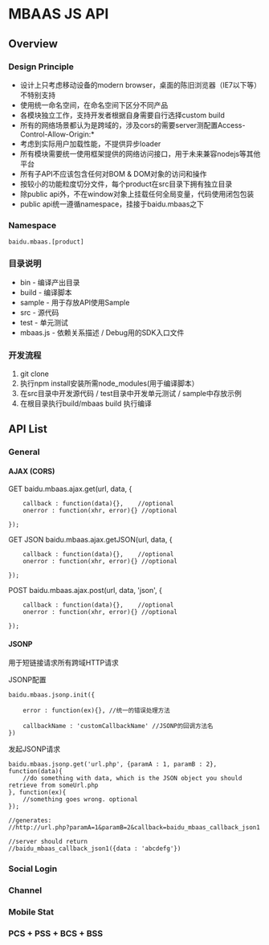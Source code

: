 MBAAS JS API
============

## Overview

### Design Principle

* 设计上只考虑移动设备的modern browser，桌面的陈旧浏览器（IE7以下等）不特别支持
* 使用统一命名空间，在命名空间下区分不同产品
* 各模块独立工作，支持开发者根据自身需要自行选择custom build
* 所有的网络场景都认为是跨域的，涉及cors的需要server测配置Access-Control-Allow-Origin:*
* 考虑到实际用户加载性能，不提供异步loader
* 所有模块需要统一使用框架提供的网络访问接口，用于未来兼容nodejs等其他平台
* 所有子API不应该包含任何对BOM & DOM对象的访问和操作
* 按较小的功能粒度切分文件，每个product在src目录下拥有独立目录
* 除public api外，不在window对象上挂载任何全局变量，代码使用闭包包装
* public api统一遵循namespace，挂接于baidu.mbaas之下

### Namespace

    baidu.mbaas.[product]

### 目录说明

* bin - 编译产出目录
* build - 编译脚本
* sample - 用于存放API使用Sample
* src - 源代码
* test - 单元测试
* mbaas.js - 依赖关系描述 / Debug用的SDK入口文件

### 开发流程

1. git clone
1. 执行npm install安装所需node_modules(用于编译脚本）
1. 在src目录中开发源代码 / test目录中开发单元测试 / sample中存放示例
1. 在根目录执行build/mbaas build 执行编译

## API List

### General

#### AJAX (CORS)

GET
	baidu.mbaas.ajax.get(url, data, {
	
		callback : function(data){},	//optional
		onerror : function(xhr, error){} //optional
	
	});
	
GET JSON
	baidu.mbaas.ajax.getJSON(url, data, {
	
		callback : function(data){},	//optional
		onerror : function(xhr, error){} //optional
	
	});
	
POST
	baidu.mbaas.ajax.post(url, data, 'json', {
	
		callback : function(data){},	//optional
		onerror : function(xhr, error){} //optional
	
	});


#### JSONP

用于短链接请求所有跨域HTTP请求

JSONP配置
    
    baidu.mbaas.jsonp.init({
    
        error : function(ex){}, //统一的错误处理方法
    
        callbackName : 'customCallbackName' //JSONP的回调方法名
    })
    
发起JSONP请求
    
    baidu.mbaas.jsonp.get('url.php', {paramA : 1, paramB : 2}, function(data){
        //do something with data, which is the JSON object you should retrieve from someUrl.php
    }, function(ex){ 
        //something goes wrong. optional
    });
    
    //generates: 
    //http://url.php?paramA=1&paramB=2&callback=baidu_mbaas_callback_json1
    
    //server should return
    //baidu_mbaas_callback_json1({data : 'abcdefg'})
    

### Social Login

### Channel

### Mobile Stat

### PCS + PSS + BCS + BSS
